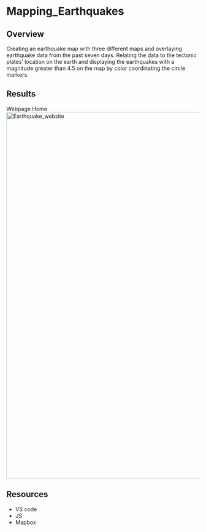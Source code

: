 # Mapping_Earthquakes

## Overview

Creating an earthquake map with three different maps and overlaying earthquake data from the past seven days. Relating the data to the tectonic plates’ location on the earth and displaying the earthquakes with a magnitude greater than 4.5 on the map by color coordinating the circle markers.


## Results

Webpage Home
<img width="955" alt="Earthquake_website" src="https://user-images.githubusercontent.com/107652317/190829861-4719dce0-0544-4f21-8f35-cce8ecdd4827.PNG">



## Resources
* VS code
* JS
* Mapbox 
